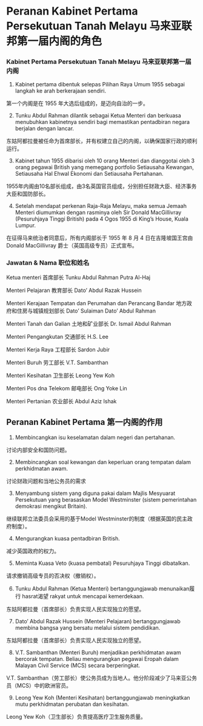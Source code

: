 # Peranan Kabinet Pertama Persekutuan Tanah Melayu 马来亚联邦第一届内阁的角色

### Kabinet Pertama Persekutuan Tanah Melayu 马来亚联邦第一届内阁
1. Kabinet pertama dibentuk selepas Pilihan Raya Umum 1955 sebagai langkah ke arah berkerajaan sendiri.

第一个内阁是在 1955 年大选后组成的，是迈向自治的一步。

2. Tunku Abdul Rahman dilantik sebagai Ketua Menteri dan berkuasa menubuhkan kabinetnya sendiri bagi memastikan pentadbiran negara berjalan dengan lancar.

东姑阿都拉曼被任命为首席部长，并有权建立自己的内阁，以确保国家行政的顺利运行。

3. Kabinet tahun 1955 dibarisi oleh 10 orang Menteri dan dianggotai oleh 3 orang pegawai British yang memegang portfolio Setiausaha Kewangan, Setiausaha Hal Ehwal Ekonomi dan Setiausaha Pertahanan.

1955年内阁由10名部长组成，由3名英国官员组成，分别担任财政大臣、经济事务大臣和国防部长。

4. Setelah mendapat perkenan Raja-Raja Melayu, maka semua Jemaah Menteri diumumkan dengan rasminya oleh Sir Donald MacGillivray (Pesuruhjaya Tinggi British) pada 4 Ogos 1955 di King’s House, Kuala Lumpur.

在征得马来统治者同意后，所有内阁部长于 1955 年 8 月 4 日在吉隆坡国王宫由 Donald MacGillivray 爵士（英国高级专员）正式宣布。

### Jawatan & Nama 职位和姓名
Ketua menteri 首席部长
Tunku Abdul Rahman Putra Al-Haj 

Menteri Pelajaran 教育部长
Dato’ Abdul Razak Hussein 

Menteri Kerajaan Tempatan dan Perumahan dan Perancang Bandar 地方政府和住房与城镇规划部长
Dato’ Sulaiman Dato’ Abdul Rahman 

Menteri Tanah dan Galian  土地和矿业部长
Dr. Ismail Abdul Rahman 

Menteri Pengangkutan 交通部长
H.S. Lee 

Menteri Kerja Raya  工程部长
Sardon Jubir 

Menteri Buruh 劳工部长
V.T. Sambanthan 

Menteri Kesihatan 卫生部长
Leong Yew Koh 

Menteri Pos dna Telekom 邮电部长
Ong Yoke Lin 

Menteri Pertanian 农业部长
Abdul Aziz Ishak 


## Peranan Kabinet Pertama 第一内阁的作用
1. Membincangkan isu keselamatan dalam negeri dan pertahanan.

讨论内部安全和国防问题。

2. Membincangkan soal kewangan dan keperluan orang tempatan dalam perkhidmatan awam.

讨论财政问题和当地公务员的需求

3. Menyambung sistem yang diguna pakai dalam Majlis Mesyuarat Persekutuan yang berasaskan Model Westminster (sistem pemerintahan demokrasi mengikut Britain).

继续联邦立法委员会采用的基于Model Westminster的制度（根据英国的民主政府制度）。

4. Mengurangkan kuasa pentadbiran British.

减少英国政府的权力。

5. Meminta Kuasa Veto (kuasa pembatal) Pesuruhjaya Tinggi dibatalkan.

请求撤销高级专员的否决权（撤销权）。

6. Tunku Abdul Rahman (Ketua Menteri) bertanggungjawab menunaikan履行 hasrat渴望 rakyat untuk mencapai kemerdekaan.

东姑阿都拉曼（首席部长）负责实现人民实现独立的愿望。

7. Dato’ Abdul Razak Hussein (Menteri Pelajaran) bertanggungjawab membina bangsa yang bersatu melalui sistem pendidikan.

东姑阿都拉曼（首席部长）负责实现人民实现独立的愿望。

8. V.T. Sambanthan (Menteri Buruh) menjadikan perkhidmatan awam bercorak tempatan. Beliau mengurangkan pegawai Eropah dalam Malayan Civil Service (MCS) secara berperingkat.

V.T. Sambanthan（劳工部长）使公务员成为当地人。他分阶段减少了马来亚公务员（MCS）中的欧洲官员。

9. Leong Yew Koh (Menteri Kesihatan) bertanggungjawab meningkatkan mutu perkhidmatan perubatan dan kesihatan.

Leong Yew Koh（卫生部长）负责提高医疗卫生服务质量。